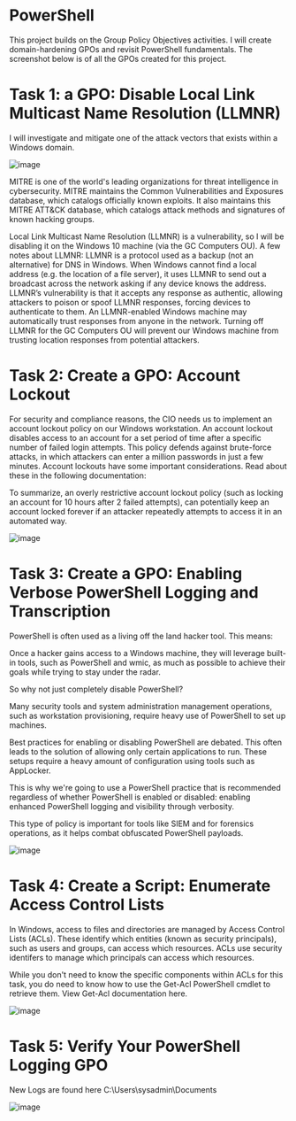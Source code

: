 # PowerShell
This project builds on the Group Policy Objectives activities.  I will create domain-hardening GPOs and revisit PowerShell fundamentals.
The screenshot below is of all the GPOs created for this project. 

# Task 1: a GPO: Disable Local Link Multicast Name Resolution (LLMNR)
I will investigate and mitigate one of the attack vectors that exists within a Windows domain.

![image](https://user-images.githubusercontent.com/80080368/122442999-24c1d600-cf6d-11eb-96d5-2bb0291671b4.png)



MITRE is one of the world's leading organizations for threat intelligence in cybersecurity. MITRE maintains the Common Vulnerabilities and Exposures database, which catalogs officially known exploits. It also maintains this MITRE ATT&CK database, which catalogs attack methods and signatures of known hacking groups.




Local Link Multicast Name Resolution (LLMNR) is a vulnerability, so I will be disabling it on the Windows 10 machine (via the GC Computers OU).
A few notes about LLMNR:
LLMNR is a protocol used as a backup (not an alternative) for DNS in Windows.
When Windows cannot find a local address (e.g. the location of a file server), it uses LLMNR to send out a broadcast across the network asking if any device knows the address.
LLMNR’s vulnerability is that it accepts any response as authentic, allowing attackers to poison or spoof LLMNR responses, forcing devices to authenticate to them.
An LLMNR-enabled Windows machine may automatically trust responses from anyone in the network.
Turning off LLMNR for the GC Computers OU will prevent our Windows machine from trusting location responses from potential attackers.



# Task 2: Create a GPO: Account Lockout
For security and compliance reasons, the CIO needs us to implement an account lockout policy on our Windows workstation. An account lockout disables access to an account for a set period of time after a specific number of failed login attempts. This policy defends against brute-force attacks, in which attackers can enter a million passwords in just a few minutes.
Account lockouts have some important considerations. Read about these in the following documentation:


To summarize, an overly restrictive account lockout policy (such as locking an account for 10 hours after 2 failed attempts), can potentially keep an account locked forever if an attacker repeatedly attempts to access it in an automated way.

![image](https://user-images.githubusercontent.com/80080368/122458695-17f9ae00-cf7e-11eb-9b2d-b4aa449215c2.png)



# Task 3: Create a GPO: Enabling Verbose PowerShell Logging and Transcription
PowerShell is often used as a living off the land hacker tool. This means:

Once a hacker gains access to a Windows machine, they will leverage built-in tools, such as PowerShell and wmic, as much as possible to achieve their goals while trying to stay under the radar.

So why not just completely disable PowerShell?


Many security tools and system administration management operations, such as workstation provisioning, require heavy use of PowerShell to set up machines.


Best practices for enabling or disabling PowerShell are debated. This often leads to the solution of allowing only certain applications to run. These setups require a heavy amount of configuration using tools such as AppLocker.


This is why we're going to use a PowerShell practice that is recommended regardless of whether PowerShell is enabled or disabled: enabling enhanced PowerShell logging and visibility through verbosity.


This type of policy is important for tools like SIEM and for forensics operations, as it helps combat obfuscated PowerShell payloads.


![image](https://user-images.githubusercontent.com/80080368/122458800-32338c00-cf7e-11eb-8c8d-d1837f8c04f4.png)


# Task 4: Create a Script: Enumerate Access Control Lists


In Windows, access to files and directories are managed by Access Control Lists (ACLs). These identify which entities (known as security principals), such as users and groups, can access which resources. ACLs use security identifers to manage which principals can access which resources.


While you don't need to know the specific components within ACLs for this task, you do need to know how to use the Get-Acl PowerShell cmdlet to retrieve them. View Get-Acl documentation here.



![image](https://user-images.githubusercontent.com/80080368/122458944-5b541c80-cf7e-11eb-8dfa-aead179b6d7e.png)




# Task 5: Verify Your PowerShell Logging GPO




New Logs are found here C:\Users\sysadmin\Documents 

![image](https://user-images.githubusercontent.com/80080368/122459021-6e66ec80-cf7e-11eb-902e-a5e68904ce67.png)

